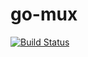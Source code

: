 # go-mux

[![Build Status](https://travis-ci.com/Greani/go-mux.svg?branch=master)](https://travis-ci.com/Greani/go-mux)
